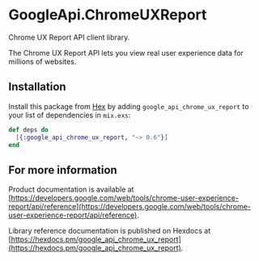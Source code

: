 # GoogleApi.ChromeUXReport

Chrome UX Report API client library.

The Chrome UX Report API lets you view real user experience data for millions of websites. 

## Installation

Install this package from [Hex](https://hex.pm) by adding
`google_api_chrome_ux_report` to your list of dependencies in `mix.exs`:

```elixir
def deps do
  [{:google_api_chrome_ux_report, "~> 0.6"}]
end
```

## For more information

Product documentation is available at [https://developers.google.com/web/tools/chrome-user-experience-report/api/reference](https://developers.google.com/web/tools/chrome-user-experience-report/api/reference).

Library reference documentation is published on Hexdocs at
[https://hexdocs.pm/google_api_chrome_ux_report](https://hexdocs.pm/google_api_chrome_ux_report).
